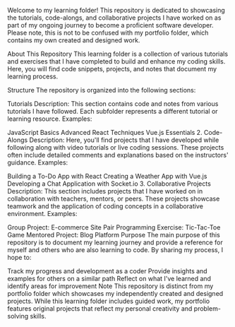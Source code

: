 Welcome to my learning folder! This repository is dedicated to showcasing the tutorials, code-alongs, and collaborative projects I have worked on as part of my ongoing journey to become a proficient software developer. Please note, this is not to be confused with my portfolio folder, which contains my own created and designed work.

About This Repository
This learning folder is a collection of various tutorials and exercises that I have completed to build and enhance my coding skills. Here, you will find code snippets, projects, and notes that document my learning process.

Structure
The repository is organized into the following sections:

Tutorials
Description: This section contains code and notes from various tutorials I have followed. Each subfolder represents a different tutorial or learning resource.
Examples:

JavaScript Basics
Advanced React Techniques
Vue.js Essentials 2. Code-Alongs
Description: Here, you'll find projects that I have developed while following along with video tutorials or live coding sessions. These projects often include detailed comments and explanations based on the instructors' guidance.
Examples:

Building a To-Do App with React
Creating a Weather App with Vue.js
Developing a Chat Application with Socket.io 3. Collaborative Projects
Description: This section includes projects that I have worked on in collaboration with teachers, mentors, or peers. These projects showcase teamwork and the application of coding concepts in a collaborative environment.
Examples:

Group Project: E-commerce Site
Pair Programming Exercise: Tic-Tac-Toe Game
Mentored Project: Blog Platform
Purpose
The main purpose of this repository is to document my learning journey and provide a reference for myself and others who are also learning to code. By sharing my process, I hope to:

Track my progress and development as a coder
Provide insights and examples for others on a similar path
Reflect on what I've learned and identify areas for improvement
Note
This repository is distinct from my portfolio folder which showcases my independently created and designed projects. While this learning folder includes guided work, my portfolio features original projects that reflect my personal creativity and problem-solving skills.

